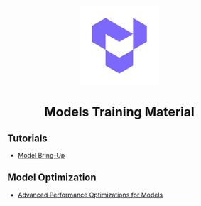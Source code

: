 <div align="center">

<img src="https://github.com/tenstorrent/tt-metal/blob/main/docs/source/common/images/favicon.png" width="180" height="180" />

<h1>

Models Training Material

</h1>
</div>

## Tutorials
- [Model Bring-Up](https://github.com/tenstorrent/tt-training/blob/main/models/Model_Bring_Up.md)

## Model Optimization
- [Advanced Performance Optimizations for Models](https://github.com/tenstorrent/tt-metal/blob/main/tech_reports/AdvancedPerformanceOptimizationsForModels/AdvancedPerformanceOptimizationsForModels.md)
